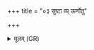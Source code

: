+++
title = "०३ सुष्टा व्य् ऊर्णोतु"

+++
<details><summary>मूलम् (GR)</summary>

सुष्टा व्य् ऊर्णोतु  
वि योनिं हापयामसि ।  
श्रथया सूषणे त्वम्  
अव त्वं विष्कले सृज ॥
</details>